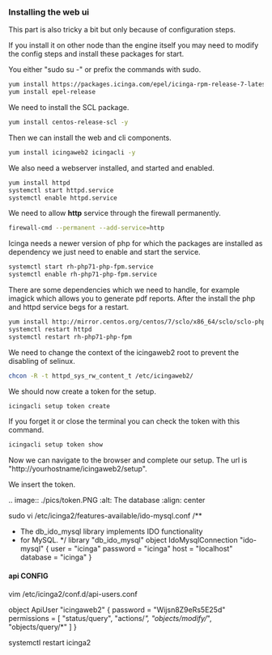 ### Installing the web ui

This part is also tricky a bit but only because of configuration steps.

If you install it on other node than the engine itself you may need to modify the config steps and install these packages for start.

You either "sudo su -" or prefix the commands with sudo.

``` bash
yum install https://packages.icinga.com/epel/icinga-rpm-release-7-latest.noarch.rpm
yum install epel-release
``` 

We need to install the SCL package.

``` bash
yum install centos-release-scl -y 
``` 

Then we can install the web and cli components.

``` bash
yum install icingaweb2 icingacli -y 
``` 

We also need a webserver installed, and started and enabled.

``` bash
yum install httpd
systemctl start httpd.service
systemctl enable httpd.service
``` 

We need to allow **http** service through the firewall permanently.

``` bash
firewall-cmd --permanent --add-service=http
``` 

Icinga needs a newer version of php for which the packages are installed as dependency we just need to enable and start the service.

``` bash
systemctl start rh-php71-php-fpm.service
systemctl enable rh-php71-php-fpm.service
```

There are some dependencies which we need to handle, for example imagick which allows you to generate pdf reports.
After the install the php and httpd service begs for a restart.

``` bash
yum install http://mirror.centos.org/centos/7/sclo/x86_64/sclo/sclo-php71/sclo-php71-php-pecl-imagick-3.4.3-2.el7.x86_64.rpm -y 
systemctl restart httpd
systemctl restart rh-php71-php-fpm
```

We need to change the context of the icingaweb2 root to prevent the disabling of selinux.

``` bash
chcon -R -t httpd_sys_rw_content_t /etc/icingaweb2/
```

We should now create a token for the setup.

``` bash
icingacli setup token create
```

If you forget it or close the terminal you can check the token with this command.

``` bash
icingacli setup token show
``` 

Now we can navigate to the browser and complete our setup. The url is "http://yourhostname/icingaweb2/setup".

We insert the token.

.. image:: ./pics/token.PNG
   :alt: The database
   :align: center

sudo vi /etc/icinga2/features-available/ido-mysql.conf
/**
 * The db_ido_mysql library implements IDO functionality
 * for MySQL.
 */
library "db_ido_mysql"
object IdoMysqlConnection "ido-mysql" {
  user = "icinga"
  password = "icinga"
  host = "localhost"
  database = "icinga"
}



#### api CONFIG

vim /etc/icinga2/conf.d/api-users.conf

object ApiUser "icingaweb2" {
  password = "Wijsn8Z9eRs5E25d"
  permissions = [ "status/query", "actions/*", "objects/modify/*", "objects/query/*" ]
}

systemctl restart icinga2